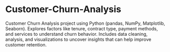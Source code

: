# Customer-Churn-Analysis
Customer Churn Analysis project using Python (pandas, NumPy, Matplotlib, Seaborn). Explores factors like tenure, contract type, payment methods, and services to understand churn behavior. Includes data cleaning, analysis, and visualizations to uncover insights that can help improve customer retention.
